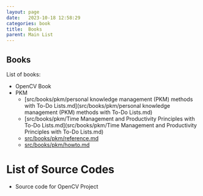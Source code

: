```yaml
---
layout: page
date:   2023-10-18 12:58:29
categories: book
title:  Books
parent: Main List
---
```



## Books
List of books:

- OpenCV Book
- PKM
    - [src/books/pkm/personal knowledge management (PKM) methods with To-Do Lists.md](src/books/pkm/personal knowledge management (PKM) methods with To-Do Lists.md)
    - [src/books/pkm/Time Management and Productivity Principles with To-Do Lists.md](src/books/pkm/Time Management and Productivity Principles with To-Do Lists.md)
    - [src/books/pkm/reference.md](src/books/pkm/reference.md)
    - [src/books/pkm/howto.md](src/books/pkm/howto.md)



# List of Source Codes 

- Source code for OpenCV Project


